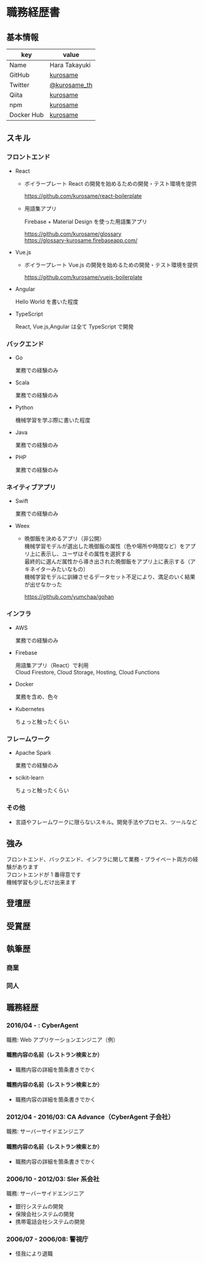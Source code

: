 # 職務経歴書

## 基本情報

| key        | value                                           |
| ---------- | ----------------------------------------------- |
| Name       | Hara Takayuki                                   |
| GitHub     | [kurosame](https://github.com/kurosame)         |
| Twitter    | [@kurosame_th](https://twitter.com/kurosame_th) |
| Qiita      | [kurosame](https://qiita.com/kurosame)          |
| npm        | [kurosame](https://www.npmjs.com/~kurosame)     |
| Docker Hub | [kurosame](https://hub.docker.com/u/kurosame)   |

## スキル

### フロントエンド

- React

  - ボイラープレート
    React の開発を始めるための開発・テスト環境を提供

    https://github.com/kurosame/react-boilerplate

  - 用語集アプリ

    Firebase + Material Design を使った用語集アプリ

    https://github.com/kurosame/glossary  
    https://glossary-kurosame.firebaseapp.com/

- Vue.js

  - ボイラープレート
    Vue.js の開発を始めるための開発・テスト環境を提供

    https://github.com/kurosame/vuejs-boilerplate

- Angular

  Hello World を書いた程度

- TypeScript

  React, Vue.js,Angular は全て TypeScript で開発

### バックエンド

- Go

  業務での経験のみ

- Scala

  業務での経験のみ

- Python

  機械学習を学ぶ際に書いた程度

- Java

  業務での経験のみ

- PHP

  業務での経験のみ

### ネイティブアプリ

- Swift

  業務での経験のみ

- Weex

  - 晩御飯を決めるアプリ（非公開）  
    機械学習モデルが選出した晩御飯の属性（色や場所や時間など）をアプリ上に表示し、ユーザはその属性を選択する  
    最終的に選んだ属性から導き出された晩御飯をアプリ上に表示する（アキネイターみたいなもの）  
    機械学習モデルに訓練させるデータセット不足により、満足のいく結果が出せなかった

    https://github.com/yumchaa/gohan

### インフラ

- AWS

  業務での経験のみ

- Firebase

  用語集アプリ（React）で利用  
  Cloud Firestore, Cloud Storage, Hosting, Cloud Functions

- Docker

  業務を含め、色々

- Kubernetes

  ちょっと触ったくらい

### フレームワーク

- Apache Spark

  業務での経験のみ

- scikit-learn

  ちょっと触ったくらい

### その他

- 言語やフレームワークに限らないスキル。開発手法やプロセス、ツールなど

## 強み

フロントエンド、バックエンド、インフラに関して業務・プライベート両方の経験があります  
フロントエンドが 1 番得意です  
機械学習も少しだけ出来ます

## 登壇歴

## 受賞歴

## 執筆歴

### 商業

### 同人

## 職務経歴

### 2016/04 - : CyberAgent

職務: Web アプリケーションエンジニア（例）

#### 職務内容の名前（レストラン検索とか）

- 職務内容の詳細を箇条書きでかく

#### 職務内容の名前（レストラン検索とか）

- 職務内容の詳細を箇条書きでかく

### 2012/04 - 2016/03: CA Advance（CyberAgent 子会社）

職務: サーバーサイドエンジニア

#### 職務内容の名前（レストラン検索とか）

- 職務内容の詳細を箇条書きでかく

### 2006/10 - 2012/03: SIer 系会社

職務: サーバーサイドエンジニア

- 銀行システムの開発
- 保険会社システムの開発
- 携帯電話会社システムの開発

### 2006/07 - 2006/08: 警視庁

- 怪我により退職
